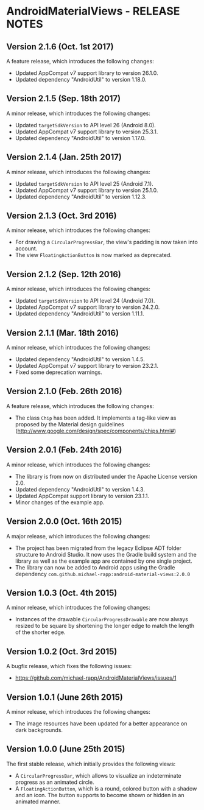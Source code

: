 # AndroidMaterialViews - RELEASE NOTES

## Version 2.1.6 (Oct. 1st 2017)

A feature release, which introduces the following changes:

- Updated AppCompat v7 support library to version 26.1.0.
- Updated dependency "AndroidUtil" to version 1.18.0.

## Version 2.1.5 (Sep. 18th 2017)

A minor release, which introduces the following changes:

- Updated `targetSdkVersion` to API level 26 (Android 8.0).
- Updated AppCompat v7 support library to version 25.3.1.
- Updated dependency "AndroidUtil" to version 1.17.0.

## Version 2.1.4 (Jan. 25th 2017)

A minor release, which introduces the following changes:

- Updated `targetSdkVersion` to API level 25 (Android 7.1).
- Updated AppCompat v7 support library to version 25.1.0.
- Updated dependency "AndroidUtil" to version 1.12.3.

## Version 2.1.3 (Oct. 3rd 2016)

A minor release, which introduces the following changes:

- For drawing a `CircularProgressBar`, the view's padding is now taken into account.
- The view `FloatingActionButton` is now marked as deprecated.

## Version 2.1.2 (Sep. 12th 2016)

A minor release, which introduces the following changes:

- Updated `targetSdkVersion` to API level 24 (Android 7.0).
- Updated AppCompat v7 support library to version 24.2.0.
- Updated dependency "AndroidUtil" to version 1.11.1. 

## Version 2.1.1 (Mar. 18th 2016)

A minor release, which introduces the following changes:

- Updated dependency "AndroidUtil" to version 1.4.5.
- Updated AppCompat v7 support library to version 23.2.1.
- Fixed some deprecation warnings.

## Version 2.1.0 (Feb. 26th 2016)

A feature release, which introduces the following changes:

- The class `Chip` has been added. It implements a tag-like view as proposed by the Material design guidelines (http://www.google.com/design/spec/components/chips.html#) 

## Version 2.0.1 (Feb. 24th 2016)

A minor release, which introduces the following changes:

- The library is from now on distributed under the Apache License version 2.0. 
- Updated dependency "AndroidUtil" to version 1.4.3.
- Updated AppCompat support library to version 23.1.1.
- Minor changes of the example app.

## Version 2.0.0 (Oct. 16th 2015)

A major release, which introduces the following changes:

- The project has been migrated from the legacy Eclipse ADT folder structure to Android Studio. It now uses the Gradle build system and the library as well as the example app are contained by one single project.
- The library can now be added to Android apps using the Gradle dependency `com.github.michael-rapp:android-material-views:2.0.0`

## Version 1.0.3 (Oct. 4th 2015)

A minor release, which introduces the following changes:

- Instances of the drawable `CircularProgressDrawable` are now always resized to be square by shortening the longer edge to match the length of the shorter edge.

## Version 1.0.2 (Oct. 3rd 2015)

A bugfix release, which fixes the following issues:

- https://github.com/michael-rapp/AndroidMaterialViews/issues/1

## Version 1.0.1 (June 26th 2015)

A minor release, which introduces the following changes:

- The image resources have been updated for a better appearance on dark backgrounds.

## Version 1.0.0 (June 25th 2015)

The first stable release, which initially provides the following views: 

- A `CircularProgressBar`, which allows to visualize an indeterminate progress as an animated circle.
- A `FloatingActionButton`, which is a round, colored button with a shadow and an icon. The button supports to become shown or hidden in an animated manner.